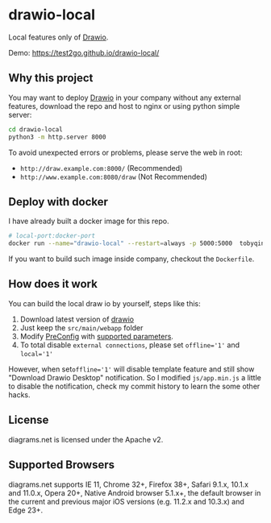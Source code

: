 # drawio-local

Local features only of [Drawio](https://github.com/jgraph/drawio).

Demo: <https://test2go.github.io/drawio-local/>

## Why this project

You may want to deploy [Drawio](https://github.com/jgraph/drawio) in your company without any external features, download the repo and host to nginx or using python simple server:

```bash
cd drawio-local
python3 -m http.server 8000
```

To avoid unexpected errors or problems, please serve the web in root:

- `http://draw.example.com:8000/` (Recommended)
- `http://www.example.com:8080/draw` (Not Recommended)

## Deploy with docker

I have already built a docker image for this repo.

```bash
# local-port:docker-port
docker run --name="drawio-local" --restart=always -p 5000:5000  tobyqin/drawio-local
```

If you want to build such image inside company, checkout the `Dockerfile`.

## How does it work

You can build the local draw io by yourself, steps like this:

1. Download latest version of [drawio](https://github.com/jgraph/drawio)
2. Just keep the `src/main/webapp` folder
3. Modify [PreConfig](https://github.com/jgraph/drawio/blob/master/src/main/webapp/js/PreConfig.js) with [supported parameters](https://desk.draw.io/support/solutions/articles/16000042546-what-url-parameters-are-supported-).
4. To total disable `external connections`, please set `offline='1'` and `local='1'`

However, when set`offline='1'` will disable template feature and still show "Download Drawio Desktop" notification. So I modified `js/app.min.js` a little to disable the notification, check my commit history to learn the some other hacks.

## License

diagrams.net is licensed under the Apache v2.

## Supported Browsers

diagrams.net supports IE 11, Chrome 32+, Firefox 38+, Safari 9.1.x, 10.1.x and 11.0.x, Opera 20+, Native Android browser 5.1.x+, the default browser in the current and previous major iOS versions (e.g. 11.2.x and 10.3.x) and Edge 23+.
